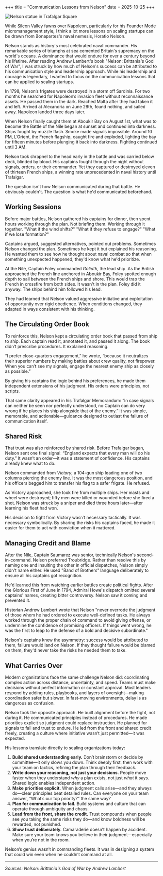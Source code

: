 +++
title = "Communication Lessons from Nelson"
date = 2025-10-25
+++

![Nelson statue in Trafalgar Square](../images/nelson.jpg)

While Silcon Valley fawns over Napoleon, particularly for his Founder Mode micromanagement style, I think a lot more lessons on scaling startups can be drawn from Bonapartes's naval nemesis, Horatio Nelson.

Nelson stands as history's most celebrated naval commander. His remarkable series of triumphs at sea cemented Britain's supremacy on the world's oceans. A dominance that would endure for over a century beyond his lifetime. After reading Andrew Lambert's book "Nelson: Brittania's God of War", I was struck by how much of Nelson's success can be attributed to his communication style and leadership approach. While his leadership and courage is legendary, I wanted to focus on the communication lessons that can be applied to scaling startups.

In 1798, Nelson’s frigates were destroyed in a storm off Sardinia. For two months he searched for Napoleon’s invasion fleet without reconnaissance assets. He passed them in the dark. Reached Malta after they had taken it and left. Arrived at Alexandria on June 28th, found nothing, and sailed away. Napoleon landed three days later.

When Nelson finally caught them at Aboukir Bay on August 1st, what was to become the Battle of the Nile began at sunset and continued into darkness. Ships fought by muzzle flash. Smoke made signals impossible. Around 10 PM, L’Orient, the French flagship, caught fire and exploded, lighting the bay for fifteen minutes before plunging it back into darkness. Fighting continued until 3 AM.

Nelson took shrapnel to the head early in the battle and was carried below deck, blinded by blood. His captains fought through the night without signals, orders, or their commander. Yet they captured or destroyed eleven of thirteen French ships, a winning rate unprecedented in naval history until Trafalgar.

The question isn't how Nelson communicated during that battle. He obviously couldn't. The question is what he'd communicated beforehand.

## Working Sessions

Before major battles, Nelson gathered his captains for dinner, then spent hours working through the plan. Not briefing them. Working through it together. "What if the wind shifts?" "What if they refuse to engage?" "What if we lose formation?"

Captains argued, suggested alternatives, pointed out problems. Sometimes Nelson changed the plan. Sometimes he kept it but explained his reasoning. He wanted them to see how he thought about naval combat so that when something unexpected happened, they'd know what he'd prioritize.

At the Nile, Captain Foley commanded _Goliath_, the lead ship. As the British approached the French line anchored in Aboukir Bay, Foley spotted enough depth to sail between the French ships and shore. This would trap the French in crossfire from both sides. It wasn't in the plan. Foley did it anyway. The ships behind him followed his lead.

They had learned that Nelson valued aggressive initiative and exploitation of opportunity over rigid obedience. When conditions changed, they adapted in ways consistent with his thinking.

## The Circulating Order Book

To reinforce this, Nelson kept a circulating order book that passed from ship to ship. Each captain read it, annotated it, and passed it along. The book didn’t prescribe procedures. It explained reasoning.

“I prefer close-quarters engagement,” he wrote, “because it neutralizes their superior numbers by making battles about crew quality, not firepower. When you can’t see my signals, engage the nearest enemy ship as closely as possible.”

By giving his captains the logic behind his preferences, he made them independent extensions of his judgment. His orders were principles, not scripts.

That same clarity appeared in his Trafalgar Memorandum: “In case signals can neither be seen nor perfectly understood, no Captain can do very wrong if he places his ship alongside that of the enemy.” It was simple, memorable, and actionable—guidance designed to outlast the failure of communication itself.

## Shared Risk

That trust was also reinforced by shared risk. Before Trafalgar began, Nelson sent one final signal: “England expects that every man will do his duty.” It wasn’t an order—it was a statement of confidence. His captains already knew what to do.

Nelson commanded from _Victory_, a 104-gun ship leading one of two columns piercing the enemy line. It was the most dangerous position, and his officers begged him to transfer his flag to a safer frigate. He refused.

As Victory approached, she took fire from multiple ships. Her masts and wheel were destroyed; fifty men were killed or wounded before she fired a shot. Nelson was struck by a sniper and died three hours later—after learning his fleet had won.

His decision to fight from Victory wasn’t necessary tactically. It was necessary symbolically. By sharing the risks his captains faced, he made it easier for them to act with conviction when it mattered.

## Managing Credit and Blame

After the Nile, Captain Saumarez was senior, technically Nelson's second-in-command. Nelson preferred Troubridge. Rather than resolve this by naming one and insulting the other in official dispatches, Nelson simply didn't name either. He used "Band of Brothers" language deliberately to ensure all his captains got recognition.

He'd learned this from watching earlier battles create political fights. After the Glorious First of June in 1794, Admiral Howe's dispatch omitted several captains' names, creating bitter controversy. Nelson saw it coming and prevented it.

Historian Andrew Lambert wrote that Nelson "never overrode the judgment of those whom he had ordered to execute well-defined tasks. He always worked through the proper chain of command to avoid giving offense, or undermine the confidence of promising officers. If things went wrong, he was the first to leap to the defense of a bold and decisive subordinate."

Nelson's captains knew the asymmetry: success would be attributed to them, failure would land on Nelson. If they thought failure would be blamed on them, they'd never take the risks he needed them to take.

## What Carries Over

Modern organizations face the same challenge Nelson did: coordinating complex action across distance, uncertainty, and speed. Teams must make decisions without perfect information or constant approval. Most leaders respond by adding rules, playbooks, and layers of oversight—making coordination safer but slower. In fast-moving environments, delay is as dangerous as confusion.

Nelson took the opposite approach. He built alignment before the fight, not during it. He communicated principles instead of procedures. He made priorities explicit so judgment could replace instruction. He planned for signals to fail and trust to endure. He led from the front and shared credit freely, creating a culture where initiative wasn’t just permitted—it was expected.

His lessons translate directly to scaling organizations today:

1. **Build shared understanding early.** Don’t brainstorm or decide by committee—it only slows you down. Think deeply first, then work with your team on tactics, refining the plan through their feedback.
2. **Write down your reasoning, not just your decisions.** People move faster when they understand _why_ a plan exists, not just _what_ it says. Shared logic enables independent action.
3. **Make priorities explicit.** When judgment calls arise—and they always do—clear principles beat detailed rules. Can everyone on your team answer, “What’s our top priority?” the same way?
4. **Plan for communication to fail.** Build systems and culture that can operate through ambiguity and chaos.
5. **Lead from the front, share the credit.** Trust compounds when people see you taking the same risks they do—and know boldness will be rewarded, not punished.
6. **Show trust deliberately.** Camaraderie doesn’t happen by accident. Make sure your team knows you believe in their judgment—especially when you’re not in the room.

Nelson’s genius wasn’t in commanding fleets. It was in designing a system that could win even when he couldn’t command at all.

---

*Sources: Nelson: Brittania's God of War by Andrew Lambert*
